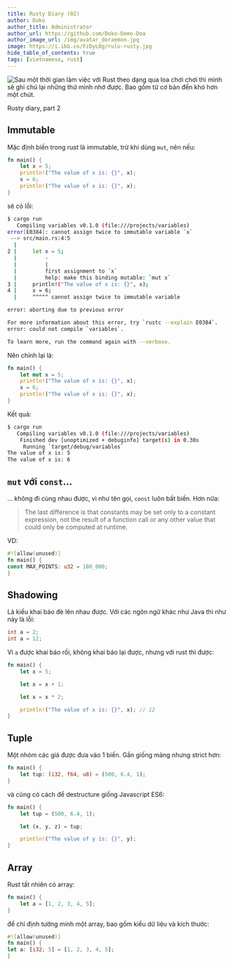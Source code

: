 ```yaml
---
title: Rusty Diary (02)
author: Doko
author_title: Administrator
author_url: https://github.com/Doko-Demo-Doa
author_image_url: /img/avatar_doraemon.jpg
image: https://i.ibb.co/FzDyL0g/rulu-rusty.jpg
hide_table_of_contents: true
tags: [vietnamese, rust]
---
```


![Sau một thời gian làm việc với Rust theo dạng qua loa chơi chơi thì mình sẽ ghi chú lại những thứ mình nhớ được. Bao gồm từ cơ bản đến khó hơn một chút.](https://i.ibb.co/FzDyL0g/rulu-rusty.jpg)

Rusty diary, part 2

## Immutable

Mặc định biến trong rust là immutable, trừ khi dùng `mut`, nên nếu:

```rust
fn main() {
    let x = 5;
    println!("The value of x is: {}", x);
    x = 6;
    println!("The value of x is: {}", x);
}
```

<!--truncate-->

sẽ có lỗi:

```bash
$ cargo run
   Compiling variables v0.1.0 (file:///projects/variables)
error[E0384]: cannot assign twice to immutable variable `x`
 --> src/main.rs:4:5
  |
2 |     let x = 5;
  |         -
  |         |
  |         first assignment to `x`
  |         help: make this binding mutable: `mut x`
3 |     println!("The value of x is: {}", x);
4 |     x = 6;
  |     ^^^^^ cannot assign twice to immutable variable

error: aborting due to previous error

For more information about this error, try `rustc --explain E0384`.
error: could not compile `variables`.

To learn more, run the command again with --verbose.
```

Nên chỉnh lại là:

```rust
fn main() {
    let mut x = 5;
    println!("The value of x is: {}", x);
    x = 6;
    println!("The value of x is: {}", x);
}
```

Kết quả:

```bash
$ cargo run
   Compiling variables v0.1.0 (file:///projects/variables)
    Finished dev [unoptimized + debuginfo] target(s) in 0.30s
     Running `target/debug/variables`
The value of x is: 5
The value of x is: 6
```

## `mut` với `const`...

... không đi cùng nhau được, vì như tên gọi, `const` luôn bất biến. Hơn nữa:

> The last difference is that constants may be set only to a constant expression, not the result of a function call or any other value that could only be computed at runtime.

VD:

```rust
#![allow(unused)]
fn main() {
const MAX_POINTS: u32 = 100_000;
}
```

## Shadowing

Là kiểu khai báo đè lên nhau được. Với các ngôn ngữ khác như Java thì như này là lỗi:

```java
int a = 2;
int a = 12;
```

Vì `a` được khai báo rồi, không khai báo lại được, nhưng với rust thì được:

```rust
fn main() {
    let x = 5;

    let x = x + 1;

    let x = x * 2;

    println!("The value of x is: {}", x); // 12
}
```

## Tuple

Một nhóm các giá được đưa vào 1 biến. Gần giống mảng nhưng strict hơn:

```rust
fn main() {
    let tup: (i32, f64, u8) = (500, 6.4, 1);
}
```

và cũng có cách để destructure giống Javascript ES6:

```rust
fn main() {
    let tup = (500, 6.4, 1);

    let (x, y, z) = tup;

    println!("The value of y is: {}", y);
}
```

## Array

Rust tất nhiên có array:

```rust
fn main() {
    let a = [1, 2, 3, 4, 5];
}
```

để chỉ định tường minh một array, bao gồm kiểu dữ liệu và kích thước:

```rust
#![allow(unused)]
fn main() {
let a: [i32; 5] = [1, 2, 3, 4, 5];
}
```
